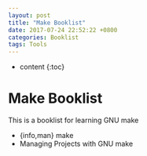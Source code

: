 ```yaml
---
layout: post
title: "Make Booklist"
date: 2017-07-24 22:52:22 +0800
categories: Booklist
tags: Tools
---
```


* content
{:toc}

# Make Booklist

This is a booklist for learning GNU make

+ {info,man} make
+ Managing Projects with GNU make
